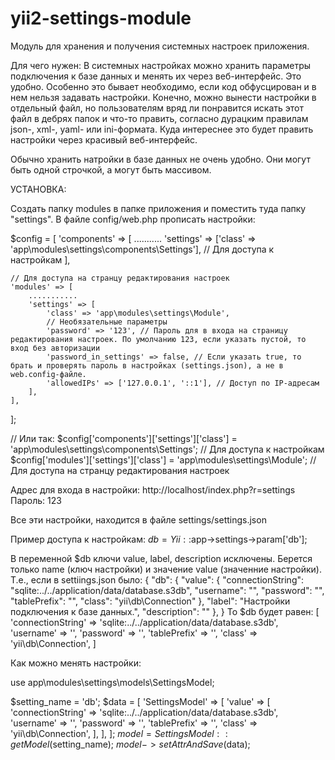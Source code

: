 # yii2-settings-module
Модуль для хранения и получения системных настроек приложения.

Для чего нужен:
В системных настройках можно хранить параметры подключения к базе данных и менять их через веб-интерфейс. Это удобно. Особенно это бывает необходимо, если код обфусцирован и в нем нельзя задавать настройки. Конечно, можно вынести настройки в отдельный файл, но пользователям вряд ли понравится искать этот файл в дебрях папок и что-то править, согласно дурацким правилам json-, xml-, yaml- или ini-формата. Куда интереснее это будет править настройки через красивый веб-интерфейс.

Обычно хранить натройки в базе данных не очень удобно. Они могут быть одной строчкой, а могут быть массивом.


УСТАНОВКА:

Создать папку modules в папке приложения и поместить туда папку "settings".
В файле config/web.php прописать настройки:

$config = [
    'components' => [
		...........
		'settings' => ['class' => 'app\modules\settings\components\Settings'], // Для доступа к настройкам
    ],
	
	// Для доступа на странцу редактирования настроек
	'modules' => [
		...........
		'settings' => [
			'class' => 'app\modules\settings\Module',
			// Необязательные параметры
			'password' => '123', // Пароль для в входа на страницу редактирования настроек. По умолчанию 123, если указать пустой, то вход без авторизации
			'password_in_settings' => false, // Если указать true, то брать и проверять пароль в настройках (settings.json), а не в web.config-файле.
			'allowedIPs' => ['127.0.0.1', '::1'], // Доступ по IP-адресам
		],
	],
];

// Или так:
$config['components']['settings']['class'] = 'app\modules\settings\components\Settings'; // Для доступа к настройкам
$config['modules']['settings']['class']    = 'app\modules\settings\Module';              // Для доступа на странцу редактирования настроек


Адрес для входа в настройки:
http://localhost/index.php?r=settings
Пароль: 123

Все эти настройки, находится в файле settings/settings.json


Пример доступа к настройкам:
$db = Yii::$app->settings->param['db'];

В переменной $db ключи value, label, description исключены.
Берется только name (ключ настройки) и значение value (значенние настройки).
Т.е., если в settiings.json было:
{
	"db": {
		"value": {
			"connectionString": "sqlite:..\/..\/application\/data\/database.s3db",
			"username": "",
			"password": "",
			"tablePrefix": "",
			"class": "yii\\db\\Connection"
		},
		"label": "Настройки подключения к базе данных.",
		"description": ""
	},
}
То $db будет равен:
[
	'connectionString' => 'sqlite:..\/..\/application\/data\/database.s3db',
	'username'         => '',
	'password'         => '',
	'tablePrefix'      => '',
	'class'            => 'yii\db\Connection',
]


Как можно менять настройки:

use app\modules\settings\models\SettingsModel;

$setting_name = 'db';
$data = [
	'SettingsModel' => [
		'value' => [
			'connectionString' => 'sqlite:..\/..\/application\/data\/database.s3db',
			'username'         => '',
			'password'         => '',
			'tablePrefix'      => '',
			'class'            => 'yii\db\Connection',
		],
	],
];
$model = SettingsModel::getModel($setting_name);
$model->setAttrAndSave($data);
